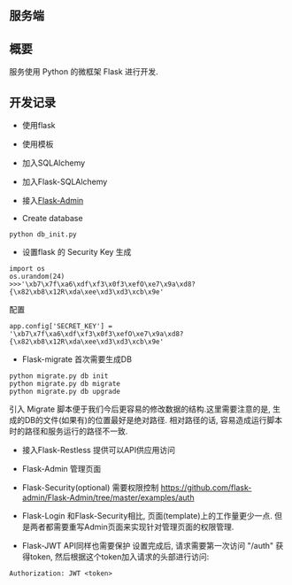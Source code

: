 ## 服务端

## 概要
服务使用 Python 的微框架 Flask 进行开发.

## 开发记录

* 使用flask

* 使用模板

* 加入SQLAlchemy

* 加入Flask-SQLAlchemy


* 接入[Flask-Admin](http://flask-admin.readthedocs.io/en/latest/index.html)

* Create database

```
python db_init.py
```

* 设置flask 的 Security Key
生成
```
import os
os.urandom(24)
>>>'\xb7\x7f\xa6\xdf\xf3\x0f3\xefO\xe7\x9a\xd8?{\x82\xb8\x12R\xda\xee\xd3\xd3\xcb\x9e'
```
配置
```
app.config['SECRET_KEY'] = '\xb7\x7f\xa6\xdf\xf3\x0f3\xefO\xe7\x9a\xd8?{\x82\xb8\x12R\xda\xee\xd3\xd3\xcb\x9e'
```

* Flask-migrate
首次需要生成DB
````
python migrate.py db init
python migrate.py db migrate
python migrate.py db upgrade
````
引入 Migrate 脚本便于我们今后更容易的修改数据的结构.这里需要注意的是, 生成的DB的文件(如果有)的位置最好是绝对路径. 相对路径的话, 容易造成运行脚本时的路径和服务运行的路径不一致.


* 接入Flask-Restless
提供可以API供应用访问

* Flask-Admin
管理页面

* Flask-Security(optional)
需要权限控制 https://github.com/flask-admin/Flask-Admin/tree/master/examples/auth

* Flask-Login
和Flask-Security相比, 页面(template)上的工作量更少一点. 但是两者都需要重写Admin页面来实现针对管理页面的权限管理.


* Flask-JWT
API同样也需要保护
设置完成后, 请求需要第一次访问 "/auth" 获得token, 然后根据这个token加入请求的头部进行访问:
```
Authorization: JWT <token> 
```

